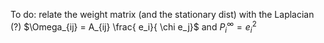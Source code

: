 To do: relate the weight matrix (and the stationary dist) with the Laplacian (?)
$\Omega_{ij} = A_{ij} \frac{ e_i}{ \chi e_j}$ and $P_i^{\infty} = e_i^2$
